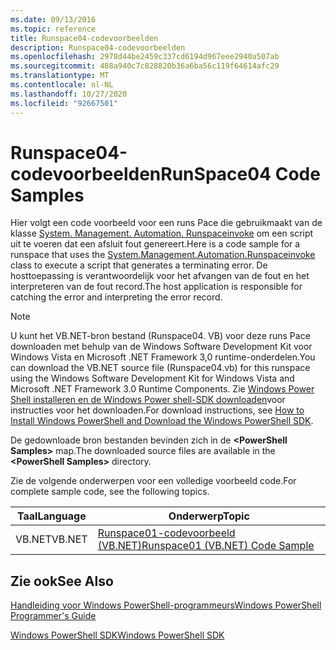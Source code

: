 ```yaml
---
ms.date: 09/13/2016
ms.topic: reference
title: Runspace04-codevoorbeelden
description: Runspace04-codevoorbeelden
ms.openlocfilehash: 2978d44be2459c337cd6194d967eee2940a507ab
ms.sourcegitcommit: 488a940c7c828820b36a6ba56c119f64614afc29
ms.translationtype: MT
ms.contentlocale: nl-NL
ms.lasthandoff: 10/27/2020
ms.locfileid: "92667501"
---
```

# <a name="runspace04-code-samples"></a><span data-ttu-id="e3df6-103">Runspace04-codevoorbeelden</span><span class="sxs-lookup"><span data-stu-id="e3df6-103">RunSpace04 Code Samples</span></span>

<span data-ttu-id="e3df6-104">Hier volgt een code voorbeeld voor een runs Pace die gebruikmaakt van de klasse [System. Management. Automation. Runspaceinvoke](/dotnet/api/System.Management.Automation.RunspaceInvoke) om een script uit te voeren dat een afsluit fout genereert.</span><span class="sxs-lookup"><span data-stu-id="e3df6-104">Here is a code sample for a runspace that uses the [System.Management.Automation.Runspaceinvoke](/dotnet/api/System.Management.Automation.RunspaceInvoke) class to execute a script that generates a terminating error.</span></span> <span data-ttu-id="e3df6-105">De hosttoepassing is verantwoordelijk voor het afvangen van de fout en het interpreteren van de fout record.</span><span class="sxs-lookup"><span data-stu-id="e3df6-105">The host application is responsible for catching the error and interpreting the error record.</span></span>

> [!NOTE]
> <span data-ttu-id="e3df6-106">U kunt het VB.NET-bron bestand (Runspace04. VB) voor deze runs Pace downloaden met behulp van de Windows Software Development Kit voor Windows Vista en Microsoft .NET Framework 3,0 runtime-onderdelen.</span><span class="sxs-lookup"><span data-stu-id="e3df6-106">You can download the VB.NET source file (Runspace04.vb) for this runspace using the Windows Software Development Kit for Windows Vista and Microsoft .NET Framework 3.0 Runtime Components.</span></span> <span data-ttu-id="e3df6-107">Zie [Windows Power Shell installeren en de Windows Power shell-SDK downloaden](/powershell/scripting/developer/installing-the-windows-powershell-sdk)voor instructies voor het downloaden.</span><span class="sxs-lookup"><span data-stu-id="e3df6-107">For download instructions, see [How to Install Windows PowerShell and Download the Windows PowerShell SDK](/powershell/scripting/developer/installing-the-windows-powershell-sdk).</span></span>
>
> <span data-ttu-id="e3df6-108">De gedownloade bron bestanden bevinden zich in de **\<PowerShell Samples>** map.</span><span class="sxs-lookup"><span data-stu-id="e3df6-108">The downloaded source files are available in the **\<PowerShell Samples>** directory.</span></span>

<span data-ttu-id="e3df6-109">Zie de volgende onderwerpen voor een volledige voorbeeld code.</span><span class="sxs-lookup"><span data-stu-id="e3df6-109">For complete sample code, see the following topics.</span></span>

|<span data-ttu-id="e3df6-110">Taal</span><span class="sxs-lookup"><span data-stu-id="e3df6-110">Language</span></span>|<span data-ttu-id="e3df6-111">Onderwerp</span><span class="sxs-lookup"><span data-stu-id="e3df6-111">Topic</span></span>|
|--------------|-----------|
|<span data-ttu-id="e3df6-112">VB.NET</span><span class="sxs-lookup"><span data-stu-id="e3df6-112">VB.NET</span></span>|[<span data-ttu-id="e3df6-113">Runspace01-codevoorbeeld (VB.NET)</span><span class="sxs-lookup"><span data-stu-id="e3df6-113">Runspace01 (VB.NET) Code Sample</span></span>](./runspace01-vb-net-code-sample.md)|

## <a name="see-also"></a><span data-ttu-id="e3df6-114">Zie ook</span><span class="sxs-lookup"><span data-stu-id="e3df6-114">See Also</span></span>

[<span data-ttu-id="e3df6-115">Handleiding voor Windows PowerShell-programmeurs</span><span class="sxs-lookup"><span data-stu-id="e3df6-115">Windows PowerShell Programmer's Guide</span></span>](./windows-powershell-programmer-s-guide.md)

[<span data-ttu-id="e3df6-116">Windows PowerShell SDK</span><span class="sxs-lookup"><span data-stu-id="e3df6-116">Windows PowerShell SDK</span></span>](../windows-powershell-reference.md)
